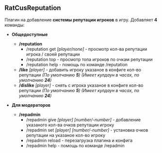 ## **RatCusReputation**
Плагин на добавление **системы репутации игроков** в игру. Добавляет **4** команды:
- **Общедоступные**
  - **/reputation** 
    - /reputation get _[player/none]_ - просмотр кол-ва репутации игрока / своей репутации
    - /reputation top - просмотр топа игроков по очкам репутации
    - /reputation help - помощь по команде /reputation
  - **/like** _[player]_ - добавить игроку указаное в конфиге кол-во репутации _(По умолчанию **5**) (Имеет кулдаун в часах, по умолчанию **24**)_
  - **/dislike** _[player]_ - снять с игрока указаное в конфиге кол-во репутации _(По умолчанию **5**) (Имеет кулдаун в часах, по умолчанию **24**)_

- **Для модераторов**
  - **/repadmin**
      - /repadmin give _[player]_ _[number/-number]_ - добавление указаного кол-ва очков репутации игроку
      - /repadmin set _[player]_ _[number/-number]_ - установка очков репутации на указаное кол-во игроку
      - /repadmin reload - перезагрузка плагина и конфига
      - /repadmin help - помощь по команде /repadmin
